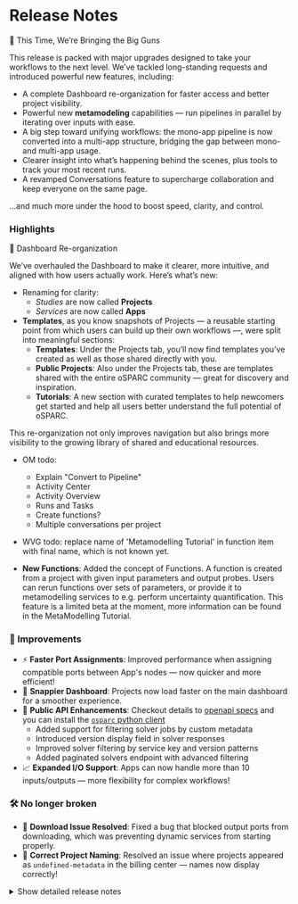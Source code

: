 # Release Notes

🚀 This Time, We’re Bringing the Big Guns

This release is packed with major upgrades designed to take your workflows to the next level. We’ve tackled long-standing requests and introduced powerful new features, including:
- A complete Dashboard re-organization for faster access and better project visibility.
- Powerful new **metamodeling** capabilities — run pipelines in parallel by iterating over inputs with ease.
- A big step toward unifying workflows: the mono-app pipeline is now converted into a multi-app structure, bridging the gap between mono- and multi-app usage.
- Clearer insight into what’s happening behind the scenes, plus tools to track your most recent runs.
- A revamped Conversations feature to supercharge collaboration and keep everyone on the same page.

…and much more under the hood to boost speed, clarity, and control.

### Highlights

🧭 Dashboard Re-organization

We’ve overhauled the Dashboard to make it clearer, more intuitive, and aligned with how users actually work. Here’s what’s new:
- Renaming for clarity:
  - *Studies* are now called **Projects**
  - *Services* are now called **Apps**
- **Templates**, as you know snapshots of Projects — a reusable starting point from which users can build up their own workflows —, were split into meaningful sections:
  - **Templates**: Under the Projects tab, you’ll now find templates you’ve created as well as those shared directly with you.
  - **Public Projects**: Also under the Projects tab, these are templates shared with the entire oSPARC community — great for discovery and inspiration.
  - **Tutorials**: A new section with curated templates to help newcomers get started and help all users better understand the full potential of oSPARC.

This re-organization not only improves navigation but also brings more visibility to the growing library of shared and educational resources.

- OM todo:
  - Explain "Convert to Pipeline"
  - Activity Center
  - Activity Overview
  - Runs and Tasks
  - Create functions?
  - Multiple conversations per project


- WVG todo: replace name of 'Metamodelling Tutorial' in function item with final name, which is not known yet.

- **New Functions**: Added the concept of Functions. A function is created from a project with given input parameters and output probes. Users can rerun functions over sets of parameters, or provide it to metamodelling services to e.g. perform uncertainty quantification. This feature is a limited beta at the moment, more information can be found in the MetaModelling Tutorial.


### 🚀 Improvements

* ⚡ **Faster Port Assignments**: Improved performance when assigning compatible ports between App's nodes — now quicker and more efficient!
* 🧭 **Snappier Dashboard**: Projects now load faster on the main dashboard for a smoother experience.
* 🔌 **Public API Enhancements**: Checkout details to [openapi specs](https://api.osparc.io/doc) and you can install the [`osparc` python client](https://itisfoundation.github.io/osparc-simcore-clients/#/)
  * Added support for filtering solver jobs by custom metadata
  * Introduced version display field in solver responses
  * Improved solver filtering by service key and version patterns
  * Added paginated solvers endpoint with advanced filtering
* 📈 **Expanded I/O Support**: Apps can now handle more than 10 inputs/outputs — more flexibility for complex workflows!


### 🛠️ No longer broken

* 🧰 **Download Issue Resolved**: Fixed a bug that blocked output ports from downloading, which was preventing dynamic services from starting properly.
* 📝 **Correct Project Naming**: Resolved an issue where projects appeared as `undefined-metadata` in the billing center — names now display correctly!


<details>
<summary>Show detailed release notes</summary>

## What's Changed
* https://github.com/ITISFoundation/osparc-simcore/pull/7643 by @odeimaiz
* https://github.com/ITISFoundation/osparc-simcore/pull/7645 by @sanderegg
* https://github.com/ITISFoundation/osparc-simcore/pull/7648 by @matusdrobuliak66
* https://github.com/ITISFoundation/osparc-simcore/pull/7621 by @sanderegg
* https://github.com/ITISFoundation/osparc-simcore/pull/7649 by @sanderegg
* https://github.com/ITISFoundation/osparc-simcore/pull/7650 by @sanderegg
* https://github.com/ITISFoundation/osparc-simcore/pull/7647 by @odeimaiz
* https://github.com/ITISFoundation/osparc-simcore/pull/7653 by @odeimaiz
* https://github.com/ITISFoundation/osparc-simcore/pull/7657 by @bisgaard-itis
* https://github.com/ITISFoundation/osparc-simcore/pull/7656 by @matusdrobuliak66
* https://github.com/ITISFoundation/osparc-simcore/pull/7662 by @giancarloromeo
* https://github.com/ITISFoundation/osparc-simcore/pull/7663 by @sanderegg
* https://github.com/ITISFoundation/osparc-simcore/pull/7658 by @odeimaiz
* https://github.com/ITISFoundation/osparc-simcore/pull/7661 by @matusdrobuliak66
* https://github.com/ITISFoundation/osparc-simcore/pull/7670 by @sanderegg
* https://github.com/ITISFoundation/osparc-simcore/pull/7671 by @sanderegg
* https://github.com/ITISFoundation/osparc-simcore/pull/7664 by @odeimaiz
* https://github.com/ITISFoundation/osparc-simcore/pull/7672 by @odeimaiz
* https://github.com/ITISFoundation/osparc-simcore/pull/7673 by @odeimaiz
* https://github.com/ITISFoundation/osparc-simcore/pull/7669 by @matusdrobuliak66
* https://github.com/ITISFoundation/osparc-simcore/pull/7674 by @odeimaiz
* https://github.com/ITISFoundation/osparc-simcore/pull/7619 by @giancarloromeo
* https://github.com/ITISFoundation/osparc-simcore/pull/7539 by @wvangeit
* https://github.com/ITISFoundation/osparc-simcore/pull/7676 by @odeimaiz
* https://github.com/ITISFoundation/osparc-simcore/pull/7677 by @matusdrobuliak66
* https://github.com/ITISFoundation/osparc-simcore/pull/7660 by @sanderegg
* https://github.com/ITISFoundation/osparc-simcore/pull/7684 by @matusdrobuliak66
* https://github.com/ITISFoundation/osparc-simcore/pull/7681 by @odeimaiz
* https://github.com/ITISFoundation/osparc-simcore/pull/7691 by @matusdrobuliak66
* https://github.com/ITISFoundation/osparc-simcore/pull/7687 by @pcrespov
* https://github.com/ITISFoundation/osparc-simcore/pull/7678 by @pcrespov
* https://github.com/ITISFoundation/osparc-simcore/pull/7689 by @matusdrobuliak66
* https://github.com/ITISFoundation/osparc-simcore/pull/7694 by @pcrespov
* https://github.com/ITISFoundation/osparc-simcore/pull/7690 by @odeimaiz
* https://github.com/ITISFoundation/osparc-simcore/pull/7651 by @GitHK
* https://github.com/ITISFoundation/osparc-simcore/pull/7675 by @GitHK
* https://github.com/ITISFoundation/osparc-simcore/pull/7696 by @odeimaiz
* https://github.com/ITISFoundation/osparc-simcore/pull/7644 by @bisgaard-itis
* https://github.com/ITISFoundation/osparc-simcore/pull/7695 by @pcrespov
* https://github.com/ITISFoundation/osparc-simcore/pull/7699 by @odeimaiz
* https://github.com/ITISFoundation/osparc-simcore/pull/7702 by @odeimaiz
* https://github.com/ITISFoundation/osparc-simcore/pull/7686 by @sanderegg
* https://github.com/ITISFoundation/osparc-simcore/pull/7693 by @wvangeit
* https://github.com/ITISFoundation/osparc-simcore/pull/7704 by @bisgaard-itis
* https://github.com/ITISFoundation/osparc-simcore/pull/7705 by @wvangeit
* https://github.com/ITISFoundation/osparc-simcore/pull/7703 by @odeimaiz
* https://github.com/ITISFoundation/osparc-simcore/pull/7701 by @sanderegg
* https://github.com/ITISFoundation/osparc-simcore/pull/7708 by @wvangeit
* https://github.com/ITISFoundation/osparc-simcore/pull/7707 by @pcrespov
* https://github.com/ITISFoundation/osparc-simcore/pull/7714 by @odeimaiz
* https://github.com/ITISFoundation/osparc-simcore/pull/7715 by @pcrespov
* https://github.com/ITISFoundation/osparc-simcore/pull/7706 by @bisgaard-itis
* https://github.com/ITISFoundation/osparc-simcore/pull/7709 by @pcrespov
* https://github.com/ITISFoundation/osparc-simcore/pull/7710 by @odeimaiz
* https://github.com/ITISFoundation/osparc-simcore/pull/7712 by @odeimaiz
* https://github.com/ITISFoundation/osparc-simcore/pull/7718 by @matusdrobuliak66
* https://github.com/ITISFoundation/osparc-simcore/pull/7720 by @odeimaiz
* https://github.com/ITISFoundation/osparc-simcore/pull/7723 by @odeimaiz
* https://github.com/ITISFoundation/osparc-simcore/pull/7726 by @wvangeit
* https://github.com/ITISFoundation/osparc-simcore/pull/7724 by @sanderegg
* https://github.com/ITISFoundation/osparc-simcore/pull/7719 by @pcrespov
* https://github.com/ITISFoundation/osparc-simcore/pull/7727 by @pcrespov
* https://github.com/ITISFoundation/osparc-simcore/pull/7735 by @sanderegg
* https://github.com/ITISFoundation/osparc-simcore/pull/7560 by @pcrespov
* https://github.com/ITISFoundation/osparc-simcore/pull/7728 by @odeimaiz
* https://github.com/ITISFoundation/osparc-simcore/pull/7732 by @matusdrobuliak66
* https://github.com/ITISFoundation/osparc-simcore/pull/7736 by @pcrespov
* https://github.com/ITISFoundation/osparc-simcore/pull/7642 by @bisgaard-itis
* https://github.com/ITISFoundation/osparc-simcore/pull/7740 by @GitHK
* https://github.com/ITISFoundation/osparc-simcore/pull/7741 by @odeimaiz
* https://github.com/ITISFoundation/osparc-simcore/pull/7743 by @odeimaiz
* https://github.com/ITISFoundation/osparc-simcore/pull/7744 by @pcrespov
* https://github.com/ITISFoundation/osparc-simcore/pull/7749 by @pcrespov
* https://github.com/ITISFoundation/osparc-simcore/pull/7746 by @wvangeit
* https://github.com/ITISFoundation/osparc-simcore/pull/7729 by @bisgaard-itis
* https://github.com/ITISFoundation/osparc-simcore/pull/7725 by @sanderegg
* https://github.com/ITISFoundation/osparc-simcore/pull/7751 by @pcrespov
* https://github.com/ITISFoundation/osparc-simcore/pull/7755 by @pcrespov
* https://github.com/ITISFoundation/osparc-simcore/pull/7747 by @pcrespov
* https://github.com/ITISFoundation/osparc-simcore/pull/7757 by @pcrespov
* https://github.com/ITISFoundation/osparc-simcore/pull/7750 by @bisgaard-itis
* https://github.com/ITISFoundation/osparc-simcore/pull/7753 by @sanderegg
* https://github.com/ITISFoundation/osparc-simcore/pull/7754 by @GitHK
* https://github.com/ITISFoundation/osparc-simcore/pull/7760 by @pcrespov
* https://github.com/ITISFoundation/osparc-simcore/pull/7711 by @sanderegg
* https://github.com/ITISFoundation/osparc-simcore/pull/7763 by @sanderegg
* https://github.com/ITISFoundation/osparc-simcore/pull/7745 by @odeimaiz
* https://github.com/ITISFoundation/osparc-simcore/pull/7765 by @sanderegg
* https://github.com/ITISFoundation/osparc-simcore/pull/7758 by @matusdrobuliak66
* https://github.com/ITISFoundation/osparc-simcore/pull/7697 by @GitHK
* https://github.com/ITISFoundation/osparc-simcore/pull/7764 by @wvangeit
* https://github.com/ITISFoundation/osparc-simcore/pull/7761 by @pcrespov
* https://github.com/ITISFoundation/osparc-simcore/pull/7772 by @pcrespov
* https://github.com/ITISFoundation/osparc-simcore/pull/7771 by @wvangeit
* https://github.com/ITISFoundation/osparc-simcore/pull/7752 by @wvangeit
* https://github.com/ITISFoundation/osparc-simcore/pull/7737 by @matusdrobuliak66
* https://github.com/ITISFoundation/osparc-simcore/pull/7787 by @matusdrobuliak66
* https://github.com/ITISFoundation/osparc-simcore/pull/7788 by @odeimaiz
* https://github.com/ITISFoundation/osparc-simcore/pull/7768 by @bisgaard-itis
* https://github.com/ITISFoundation/osparc-simcore/pull/7791 by @bisgaard-itis
* https://github.com/ITISFoundation/osparc-simcore/pull/7790 by @odeimaiz
* https://github.com/ITISFoundation/osparc-simcore/pull/7789 by @wvangeit
* https://github.com/ITISFoundation/osparc-simcore/pull/7798 by @matusdrobuliak66
* https://github.com/ITISFoundation/osparc-simcore/pull/7794 by @odeimaiz
* https://github.com/ITISFoundation/osparc-simcore/pull/7803 by @odeimaiz
* https://github.com/ITISFoundation/osparc-simcore/pull/7802 by @pcrespov
* https://github.com/ITISFoundation/osparc-simcore/pull/7769 by @pcrespov
* https://github.com/ITISFoundation/osparc-simcore/pull/7804 by @sanderegg
* https://github.com/ITISFoundation/osparc-simcore/pull/7770 by @pcrespov
* https://github.com/ITISFoundation/osparc-simcore/pull/7800 by @GitHK
* https://github.com/ITISFoundation/osparc-simcore/pull/7805 by @odeimaiz
* https://github.com/ITISFoundation/osparc-simcore/pull/7801 by @bisgaard-itis
* https://github.com/ITISFoundation/osparc-simcore/pull/7797 by @wvangeit
* https://github.com/ITISFoundation/osparc-simcore/pull/7809 by @GitHK
* https://github.com/ITISFoundation/osparc-simcore/pull/7811 by @GitHK
* https://github.com/ITISFoundation/osparc-simcore/pull/7807 by @odeimaiz
* https://github.com/ITISFoundation/osparc-simcore/pull/7817 by @pcrespov
* https://github.com/ITISFoundation/osparc-simcore/pull/7812 by @GitHK
* https://github.com/ITISFoundation/osparc-simcore/pull/7822 by @matusdrobuliak66
* https://github.com/ITISFoundation/osparc-simcore/pull/7820 by @sanderegg
* https://github.com/ITISFoundation/osparc-simcore/pull/7808 by @odeimaiz
* https://github.com/ITISFoundation/osparc-simcore/pull/7824 by @GitHK
* https://github.com/ITISFoundation/osparc-simcore/pull/7810 by @wvangeit
* https://github.com/ITISFoundation/osparc-simcore/pull/7828 by @odeimaiz
* https://github.com/ITISFoundation/osparc-simcore/pull/7823 by @odeimaiz
* https://github.com/ITISFoundation/osparc-simcore/pull/7831 by @pcrespov
* https://github.com/ITISFoundation/osparc-simcore/pull/7826 by @pcrespov
* https://github.com/ITISFoundation/osparc-simcore/pull/7832 by @odeimaiz
* https://github.com/ITISFoundation/osparc-simcore/pull/7830 by @odeimaiz
* https://github.com/ITISFoundation/osparc-simcore/pull/7837 by @odeimaiz
* https://github.com/ITISFoundation/osparc-simcore/pull/7834 by @sanderegg
* https://github.com/ITISFoundation/osparc-simcore/pull/7827 by @giancarloromeo
* https://github.com/ITISFoundation/osparc-simcore/pull/7842 by @bisgaard-itis
* https://github.com/ITISFoundation/osparc-simcore/pull/7841 by @odeimaiz
* https://github.com/ITISFoundation/osparc-simcore/pull/7847 by @odeimaiz
* https://github.com/ITISFoundation/osparc-simcore/pull/7848 by @sanderegg
* https://github.com/ITISFoundation/osparc-simcore/pull/7849 by @odeimaiz
* https://github.com/ITISFoundation/osparc-simcore/pull/7850 by @sanderegg
* https://github.com/ITISFoundation/osparc-simcore/pull/7836 by @pcrespov
* https://github.com/ITISFoundation/osparc-simcore/pull/7844 by @wvangeit
* https://github.com/ITISFoundation/osparc-simcore/pull/7856 by @odeimaiz
* https://github.com/ITISFoundation/osparc-simcore/pull/7860 by @pcrespov
* https://github.com/ITISFoundation/osparc-simcore/pull/7833 by @GitHK
* https://github.com/ITISFoundation/osparc-simcore/pull/7862 by @matusdrobuliak66
* https://github.com/ITISFoundation/osparc-simcore/pull/7864 by @odeimaiz
* https://github.com/ITISFoundation/osparc-simcore/pull/7865 by @pcrespov
* https://github.com/ITISFoundation/osparc-simcore/pull/7866 by @odeimaiz
* https://github.com/ITISFoundation/osparc-simcore/pull/7858 by @YuryHrytsuk
* https://github.com/ITISFoundation/osparc-simcore/pull/7855 by @giancarloromeo
* https://github.com/ITISFoundation/osparc-simcore/pull/7870 by @odeimaiz
* https://github.com/ITISFoundation/osparc-simcore/pull/7861 by @GitHK
* https://github.com/ITISFoundation/osparc-simcore/pull/7845 by @odeimaiz
* https://github.com/ITISFoundation/osparc-simcore/pull/7859 by @odeimaiz
* https://github.com/ITISFoundation/osparc-simcore/pull/7871 by @odeimaiz
* https://github.com/ITISFoundation/osparc-simcore/pull/7874 by @odeimaiz
* https://github.com/ITISFoundation/osparc-simcore/pull/7875 by @pcrespov
* https://github.com/ITISFoundation/osparc-simcore/pull/7877 by @odeimaiz
* https://github.com/ITISFoundation/osparc-simcore/pull/7839 by @sanderegg
* https://github.com/ITISFoundation/osparc-simcore/pull/7843 by @GitHK
* https://github.com/ITISFoundation/osparc-simcore/pull/7881 by @matusdrobuliak66
* https://github.com/ITISFoundation/osparc-simcore/pull/7886 by @odeimaiz
* https://github.com/ITISFoundation/osparc-simcore/pull/7883 by @odeimaiz
* https://github.com/ITISFoundation/osparc-simcore/pull/7867 by @pcrespov
* https://github.com/ITISFoundation/osparc-simcore/pull/7880 by @sanderegg
* https://github.com/ITISFoundation/osparc-simcore/pull/7796 by @bisgaard-itis
* https://github.com/ITISFoundation/osparc-simcore/pull/7878 by @pcrespov
* https://github.com/ITISFoundation/osparc-simcore/pull/7893 by @sanderegg
* https://github.com/ITISFoundation/osparc-simcore/pull/7891 by @odeimaiz
* https://github.com/ITISFoundation/osparc-simcore/pull/7895 by @odeimaiz
* https://github.com/ITISFoundation/osparc-simcore/pull/7896 by @sanderegg
* https://github.com/ITISFoundation/osparc-simcore/pull/7898 by @sanderegg
* https://github.com/ITISFoundation/osparc-simcore/pull/7868 by @wvangeit
* https://github.com/ITISFoundation/osparc-simcore/pull/7890 by @bisgaard-itis
* https://github.com/ITISFoundation/osparc-simcore/pull/7894 by @odeimaiz
* https://github.com/ITISFoundation/osparc-simcore/pull/7901 by @pcrespov
* https://github.com/ITISFoundation/osparc-simcore/pull/7888 by @odeimaiz
* https://github.com/ITISFoundation/osparc-simcore/pull/7897 by @odeimaiz
* https://github.com/ITISFoundation/osparc-simcore/pull/7906 by @odeimaiz
* https://github.com/ITISFoundation/osparc-simcore/pull/7911 by @odeimaiz
* https://github.com/ITISFoundation/osparc-simcore/pull/7892 by @bisgaard-itis
* https://github.com/ITISFoundation/osparc-simcore/pull/7900 by @bisgaard-itis
* https://github.com/ITISFoundation/osparc-simcore/pull/7908 by @matusdrobuliak66
* https://github.com/ITISFoundation/osparc-simcore/pull/7913 by @odeimaiz
* https://github.com/ITISFoundation/osparc-simcore/pull/7904 by @sanderegg
* https://github.com/ITISFoundation/osparc-simcore/pull/7912 by @matusdrobuliak66
* https://github.com/ITISFoundation/osparc-simcore/pull/7917 by @matusdrobuliak66
* https://github.com/ITISFoundation/osparc-simcore/pull/7915 by @sanderegg
* https://github.com/ITISFoundation/osparc-simcore/pull/7914 by @GitHK

Cherry-picked: 
* https://github.com/ITISFoundation/osparc-simcore/pull/7914
* https://github.com/ITISFoundation/osparc-simcore/pull/7927
* https://github.com/ITISFoundation/osparc-simcore/pull/7924
* https://github.com/ITISFoundation/osparc-simcore/pull/7937
* https://github.com/ITISFoundation/osparc-simcore/pull/7940
* https://github.com/ITISFoundation/osparc-simcore/pull/7939
* https://github.com/ITISFoundation/osparc-simcore/pull/7942
* https://github.com/ITISFoundation/osparc-simcore/pull/7345 
* https://github.com/ITISFoundation/osparc-simcore/pull/7948
* https://github.com/ITISFoundation/osparc-simcore/pull/7950
* https://github.com/ITISFoundation/osparc-simcore/pull/7951


**Full Changelog**: https://github.com/ITISFoundation/osparc-simcore/compare/v1.82.0...v1.83.0
**Release Issue**: https://github.com/ITISFoundation/osparc-simcore/issues/7682
</details>
